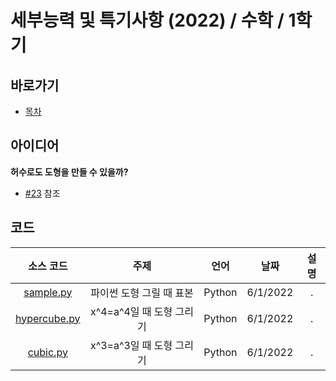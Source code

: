 # 세부능력 및 특기사항 (2022) / 수학 / 1학기
## 바로가기
- [목차](./Index.md)

## 아이디어
**허수로도 도형을 만들 수 있을까?**
- [#23](https://github.com/Luigi38/ProjectNextop/issues/23) 참조

## 코드
|소스 코드|주제|언어|날짜|설명|
|:---:|:---:|:---:|:---:|:---:|
|[sample.py](./sample.py)|파이썬 도형 그릴 때 표본|Python|6/1/2022|.|
|[hypercube.py](./hypercube.py)|x^4=a^4일 때 도형 그리기|Python|6/1/2022|.|
|[cubic.py](./cubic.py)|x^3=a^3일 때 도형 그리기|Python|6/1/2022|.|